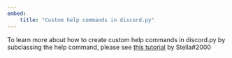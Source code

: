 ```yaml
---
embed:
    title: "Custom help commands in discord.py"
---
```

To learn more about how to create custom help commands in discord.py by subclassing the help command, please see [this tutorial](https://gist.github.com/InterStella0/b78488fb28cadf279dfd3164b9f0cf96#embed-minimalhelpcommand) by Stella#2000
